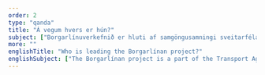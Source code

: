 ```yaml
---
order: 2
type: "qanda"
title: "Á vegum hvers er hún?"
subject: ["Borgarlínuverkefnið er hluti af samgöngusamningi sveitarfélaganna á höfuðborgarsvæðinu og ríkisins sem gerir ráð fyrir stórátaki í samgöngumálum á höfuðborgarsvæðinu á næstu 15 árum. Greiningarvinna og undirbúningur er þegar hafinn og miðað er við að verkhönnun hefjist árið 2020."]
more: ""
englishTitle: "Who is leading the Borgarlínan project?"
englishSubject: ["The Borgarlínan project is a part of the Transport Agreement between the Capital area municipalities and the Icelandic State, which entails a major effort being put into transportation over the next 15 years. Analysis and preparation have begun, and project design will commence in 2020."]
---
```

